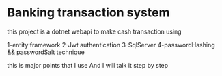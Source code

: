 <h1>Banking transaction system </h1>
this project is a dotnet webapi to make cash transaction using

1-entity framework
2-Jwt authentication
3-SqlServer
4-passwordHashing && passwordSalt technique

this is major points that I use
And I will talk it step by step
